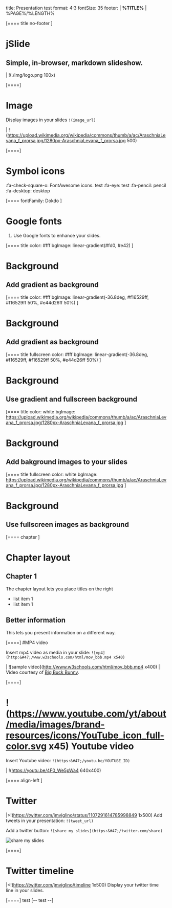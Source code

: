 title: Presentation test
format: 4:3
fontSize: 35
footer:  | **%TITLE%** | %PAGE%/%LENGTH%

[==== title no-footer ]

# jSlide
## Simple, in-browser, markdown slideshow.
|	!(./img/logo.png 100x)

[====]
# Image

Display images in your slides
`!(image_url)`

|	!(https://upload.wikimedia.org/wikipedia/commons/thumb/a/ac/AraschniaLevana_f_prorsa.jpg/1280px-AraschniaLevana_f_prorsa.jpg 500)

[====]
# Symbol icons

:fa-check-square-o: FontAwesome icons.
test
:fa-eye: test
:fa-pencil: pencil
:fa-desktop: desktop

[==== fontFamily: Dokdo
]

# Google fonts

1. Use Google fonts to enhance your slides.

[==== title
  color: #fff
  bgImage: linear-gradient(#fd0, #e42)
]

# Background
## Add gradient as background

[==== title
  color: #fff
  bgImage: linear-gradient(-36.8deg, #f16529ff, #f16529ff 50%, #e44d26ff 50%)
]

# Background
## Add gradient as background

[==== title fullscreen
  color: #fff
  bgImage: linear-gradient(-36.8deg, #f16529ff, #f16529ff 50%, #e44d26ff 50%)
]

# Background
## Use gradient and fullscreen background

[==== title
  color: white
  bgImage: https://upload.wikimedia.org/wikipedia/commons/thumb/a/ac/AraschniaLevana_f_prorsa.jpg/1280px-AraschniaLevana_f_prorsa.jpg
]

# Background
## Add bakground images to your slides

[==== title fullscreen
  color: white
  bgImage: https://upload.wikimedia.org/wikipedia/commons/thumb/a/ac/AraschniaLevana_f_prorsa.jpg/1280px-AraschniaLevana_f_prorsa.jpg
]
# Background
## Use fullscreen images as background

[==== chapter ]
# Chapter layout

## Chapter 1

The chapter layout lets you place titles on the right
* list item 1
* list item 1

## Better information

This lets you present information on a different way.

[====]
#MP4 video

Insert mp4 video as media in your slide:
`![mp4](http:&#47;/www.w3schools.com/html/mov_bbb.mp4 x540)`

|	![sample video](http://www.w3schools.com/html/mov_bbb.mp4 x400)
|	Video courtesy of [Big Buck Bunny](http://www.bigbuckbunny.org/).

[====]
# !(https://www.youtube.com/yt/about/media/images/brand-resources/icons/YouTube_icon_full-color.svg x45) Youtube video
Insert Youtube video: `!(https:&#47;/youtu.be/YOUTUBE_ID)`

|	!(https://youtu.be/4F0_We5pWa4 640x400)

[==== align-left ]
# Twitter

|>!(https://twitter.com/jmviglino/status/1107291614785998849 1x500)
Add tweets in your presentation:
`!(tweet_url)`

Add a twitter button:
`![share my slides](https:&#47;/twitter.com/share)`

![share my slides](https://twitter.com/share)

[====]
# Twitter timeline

|<!(https://twitter.com/jmviglino/timeline 1x500)
Display your twitter time line in your slides.

[====]
test
[-- test --]